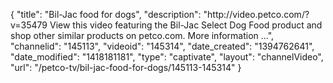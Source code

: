 {
    "title": "Bil-Jac food for dogs",
    "description": "http:\/\/video.petco.com\/?v=35479 View this video featuring the Bil-Jac Select Dog Food product and shop other similar products on petco.com. More information ...",
    "channelid": "145113",
    "videoid": "145314",
    "date_created": "1394762641",
    "date_modified": "1418181181",
    "type": "captivate",
    "layout": "channelVideo",
    "url": "\/petco-tv\/bil-jac-food-for-dogs\/145113-145314"
}